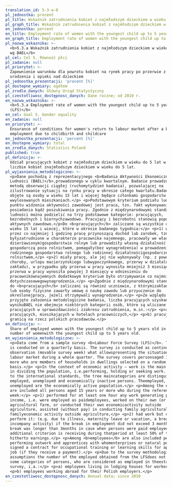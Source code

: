 ```yaml
---
translation_id: 5-3-a-0
pl_jednostka: procent
pl_title: Wskaźnik zatrudnienia kobiet z najmłodszym dzieckiem w wieku do 5 lat wg BAEL
pl_graph_title: Wskaźnik zatrudnienia kobiet z najmłodszym dzieckiem w wieku do 5 lat wg BAEL
en_jednostka: percent
en_title: Employment rate of women with the youngest child up to 5 years old (LFS)
en_graph_title: Employment rate of women with the youngest child up to 5 years old (LFS)
pl_nazwa_wskaznika: >-
  <b>5.3.a Wskaźnik zatrudnienia kobiet z najmłodszym dzieckiem w wieku do 5 lat
  wg BAEL</b>
pl_cel: Cel 5. Równość płci
pl_zadanie: null
pl_priorytet: >-
  Zapewnienie warunków dla powrotu kobiet na rynek pracy po przerwie z tytułu
  urodzenia i opieki nad dzieckiem
pl_jednostka_prezentacji: 'procent [%]'
pl_dostepne_wymiary: ogółem
pl_zrodlo_danych: Główny Urząd Statystyczny
pl_czestotliwosc_dostępnosc_danych: Dane roczne; od 2010 r.
en_nazwa_wskaznika: >-
  <b>5.3.a Employment rate of women with the youngest child up to 5 years old
  (LFS)</b>
en_cel: Goal 5. Gender equality
en_zadanie: null
en_priorytet: >-
  Ensurance of conditions for women's return to labour market after a break from
  employment due to childbirth and childcare
en_jednostka_prezentacji: 'percent [%]'
en_dostepne_wymiary: total
en_zrodlo_danych: Statistics Poland
published: true
pl_definicja: >-
  Udział pracujących kobiet z najmłodszym dzieckiem w wieku do 5 lat w ogólnej
  liczbie kobiet znajmłodszym dzieckiem w wieku do 5 lat.
pl_wyjasnienia_metodologiczne: >-
  <p>Dane pochodzą z reprezentacyjnego <b>Badania Aktywności Ekonomicznej
  Ludności (BAEL)</b>,prowadzonego w cyklu kwartalnym. Badanie prowadzone jest
  metodą obserwacji ciągłej (ruchomytydzień badania), pozwalającej na
  zilustrowanie sytuacji na rynku pracy w okresie całego kwartału.Badaniem
  objęte są osoby w wieku 15 lat i więcej będące członkami gospodarstw domowych
  wwylosowanych mieszkaniach.</p> <p>Podstawowym kryterium podziału ludności z
  punktu widzenia aktywności zawodowej jest praca, tzn. fakt wykonywania,
  posiadania bądź poszukiwania pracy. Zgodnie z międzynarodowymi standardamiogół
  ludności można podzielić na trzy podstawowe kategorie: pracujących,
  bezrobotnych i biernychzawodowo. Pracujący i bezrobotni stanowią populację
  aktywnych zawodowo.</p>Do <b>pracujących</b> zaliczane są wszystkie osoby w
  wieku 15 lat i wiecej, które w okresie badanego tygodnia:</p> <p>1) wykonywały
  przez co najmniej 1 godzinę pracę przynoszącą dochód lub zarobek, tzn.
  byłyzatrudnione w charakterze pracownika najemnego, pracowały we własnym (lub
  dzierżawionym)gospodarstwie rolnym lub prowadziły własną działalność
  gospodarczą poza rolnictwem, pomagały(bez wynagrodzenia) w prowadzeniu
  rodzinnego gospodarstwa rolnego lub rodzinnej działalnościgospodarczej poza
  rolnictwem,</p> <p>2) miały pracę, ale jej nie wykonywały (np. z powodu
  choroby, urlopu macierzyńskiego lubwypoczynkowego, przerwy w działalności
  zakładu), w przypadku gdy przerwa w pracy wynosiła mniejniż 3 miesiące; gdy
  przerwa w pracy wynosiła powyżej 3 miesięcy w odniesieniu do
  pracownikównajemnych dodatkowym kryterium było otrzymywanie co najmniej 59%
  dotychczasowegowynagrodzenia.</p> <p>Zgodnie z międzynarodowymi standardami,
  do <b>pracujących</b> zaliczani są również uczniowie, z którymizakłady pracy
  lub osoby fizyczne zawarły umowę o naukę zawodu lub przyuczenie do
  określonejpracy, jeżeli otrzymywali wynagrodzenie.</p> <p>Ze względu na
  przyjęte założenia metodologiczne badania, liczba pracujących uzyskana w
  wynikuBAEL nie obejmuje niektórych kategorii osób, które są wliczane do
  pracujących w sprawozdawczości zzakresu zatrudnienia, m.in.:</p> <p>a)
  pracujących, mieszkających w hotelach pracowniczych,</p> <p>b) pracujących za
  granicą na rzecz polskich pracodawców.</p>
en_definicja: >-
  Share of employed women with the youngest child up to 5 years old in the total
  number of womenwith the youngest child up to 5 years old.
en_wyjasnienia_metodologiczne: >-
  <p>Data come from a sample survey <b>Labour Force Survey (LFS)</b>. The survey
  is conducted on a quarterly basis. The survey is conducted as continuous
  observation (movable survey week) what allowspresenting the situation on the
  labour market during a whole quarter. The survey covers personsaged 15 and
  more who are members of households in dwellings selected on a random
  basis.</p> <p>In the context of economic activity – work is the main criterion
  in dividing the population, i.e.performing, holding or seeking work. According
  to the international standards, the tree maincategories are distinguished:
  employed, unemployed and economically inactive persons. Theemployed,
  unemployed are the economically active population.</p> <p>Among the employed
  are included all persons aged 15 years or more who during the reference
  week:</p> <p>1) performed for at least one hour any work generating pay or
  income, i.e. were employed as paidemployees, worked on their own (or leased)
  agricultural farm, or conducted their own economicactivity outside
  agriculture, assisted (without pay) in conducting family agricultural farm or
  familyeconomic activity outside agriculture,</p> <p>2) had work but did not
  perform it: (e.g. due to illness, maternity leave or vacation, a break
  incompany activity) if the break in employment did not exceed 3 months; if the
  break was longer than 3months in case when persons were paid employees the
  additional criterion is receiving during thatperiod at least 50% of the
  hitherto earnings.</p> <p>Among <b>employees</b> are also included persons
  performing outwork and apprentices with whomenterprises or natural persons
  signed a contract for occupational training or learning skills for aparticular
  job (if they receive a payment).</p> <p>Due to the survey methodological
  assumptions the number of the employed obtained from the LFSdoes not comprise
  some categories of persons, who are considered as employed in theestablishment
  survey, i.a.:</p> <p>a) employees living in lodging houses for workers,</p>
  <p>b) employees working abroad for their Polish employers.</p>
en_czestotliwosc_dostępnosc_danych: Annual data; since 2010
---
```

